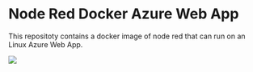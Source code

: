 # Node Red Docker Azure Web App

This repositoty contains a docker image of node red that can run on an Linux Azure Web App. 

<a href="https://portal.azure.com/#create/Microsoft.Template/uri/https%3A%2F%2Fraw.githubusercontent.com%2FRubensOliveira97%2Fnode-red%2Fdocker%2Fazuredeploy.json" target="_blank"><img src="http://azuredeploy.net/deploybutton.png"/></a>






